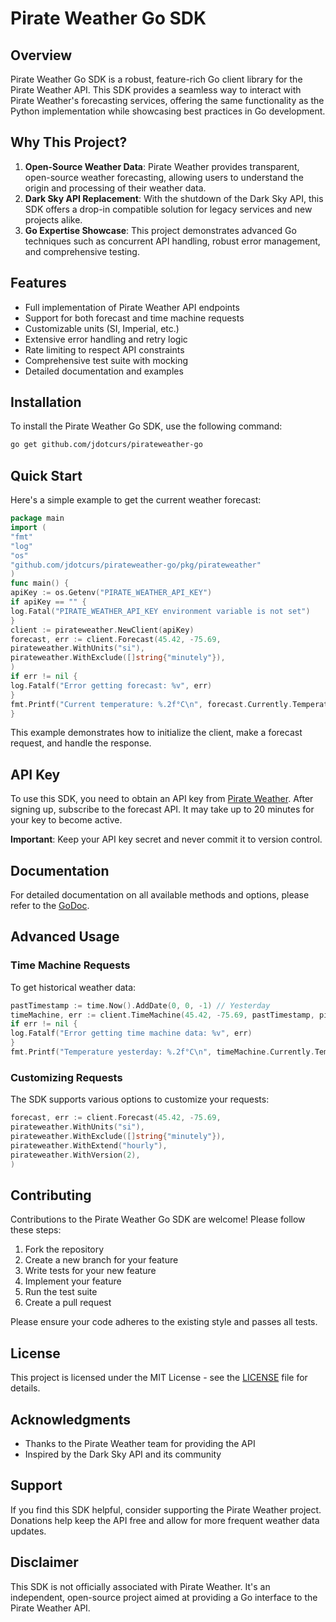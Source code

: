 # Pirate Weather Go SDK

## Overview

Pirate Weather Go SDK is a robust, feature-rich Go client library for the Pirate Weather API. This SDK provides a seamless way to interact with Pirate Weather's forecasting services, offering the same functionality as the Python implementation while showcasing best practices in Go development.

## Why This Project?

1. **Open-Source Weather Data**: Pirate Weather provides transparent, open-source weather forecasting, allowing users to understand the origin and processing of their weather data.
2. **Dark Sky API Replacement**: With the shutdown of the Dark Sky API, this SDK offers a drop-in compatible solution for legacy services and new projects alike.
3. **Go Expertise Showcase**: This project demonstrates advanced Go techniques such as concurrent API handling, robust error management, and comprehensive testing.

## Features

- Full implementation of Pirate Weather API endpoints
- Support for both forecast and time machine requests
- Customizable units (SI, Imperial, etc.)
- Extensive error handling and retry logic
- Rate limiting to respect API constraints
- Comprehensive test suite with mocking
- Detailed documentation and examples

## Installation

To install the Pirate Weather Go SDK, use the following command:

```bash
go get github.com/jdotcurs/pirateweather-go
```


## Quick Start

Here's a simple example to get the current weather forecast:

```go
package main
import (
"fmt"
"log"
"os"
"github.com/jdotcurs/pirateweather-go/pkg/pirateweather"
)
func main() {
apiKey := os.Getenv("PIRATE_WEATHER_API_KEY")
if apiKey == "" {
log.Fatal("PIRATE_WEATHER_API_KEY environment variable is not set")
}
client := pirateweather.NewClient(apiKey)
forecast, err := client.Forecast(45.42, -75.69,
pirateweather.WithUnits("si"),
pirateweather.WithExclude([]string{"minutely"}),
)
if err != nil {
log.Fatalf("Error getting forecast: %v", err)
}
fmt.Printf("Current temperature: %.2f°C\n", forecast.Currently.Temperature)
}
```

This example demonstrates how to initialize the client, make a forecast request, and handle the response.


## API Key

To use this SDK, you need to obtain an API key from [Pirate Weather](https://pirateweather.net/). After signing up, subscribe to the forecast API. It may take up to 20 minutes for your key to become active.

**Important**: Keep your API key secret and never commit it to version control.

## Documentation

For detailed documentation on all available methods and options, please refer to the [GoDoc](https://pkg.go.dev/github.com/jdotcurs/pirateweather-go).

## Advanced Usage

### Time Machine Requests

To get historical weather data:

```go
pastTimestamp := time.Now().AddDate(0, 0, -1) // Yesterday
timeMachine, err := client.TimeMachine(45.42, -75.69, pastTimestamp, pirateweather.WithUnits("si"))
if err != nil {
log.Fatalf("Error getting time machine data: %v", err)
}
fmt.Printf("Temperature yesterday: %.2f°C\n", timeMachine.Currently.Temperature)
```


### Customizing Requests

The SDK supports various options to customize your requests:

```go
forecast, err := client.Forecast(45.42, -75.69,
pirateweather.WithUnits("si"),
pirateweather.WithExclude([]string{"minutely"}),
pirateweather.WithExtend("hourly"),
pirateweather.WithVersion(2),
)
```


## Contributing

Contributions to the Pirate Weather Go SDK are welcome! Please follow these steps:

1. Fork the repository
2. Create a new branch for your feature
3. Write tests for your new feature
4. Implement your feature
5. Run the test suite
6. Create a pull request

Please ensure your code adheres to the existing style and passes all tests.

## License

This project is licensed under the MIT License - see the [LICENSE](LICENSE) file for details.

## Acknowledgments

- Thanks to the Pirate Weather team for providing the API
- Inspired by the Dark Sky API and its community

## Support

If you find this SDK helpful, consider supporting the Pirate Weather project. Donations help keep the API free and allow for more frequent weather data updates.

## Disclaimer

This SDK is not officially associated with Pirate Weather. It's an independent, open-source project aimed at providing a Go interface to the Pirate Weather API.



